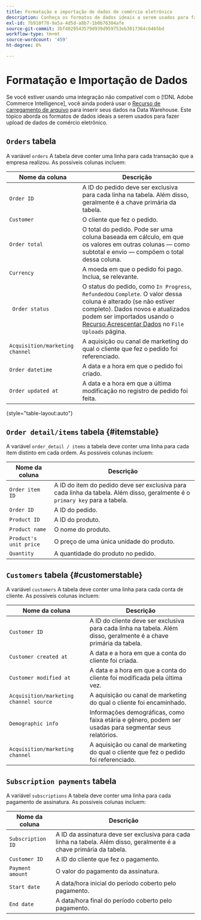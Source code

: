 ```yaml
---
title: Formatação e importação de dados de comércio eletrônico
description: Conheça os formatos de dados ideais a serem usados para fazer upload de dados de comércio eletrônico.
exl-id: 7b910f78-9a5a-4d5d-a8b7-1b0b76304afe
source-git-commit: 3bf4829543579d939d959753eb3017364c6465bd
workflow-type: tm+mt
source-wordcount: '459'
ht-degree: 0%

---
```


# Formatação e Importação de Dados

Se você estiver usando uma integração não compatível com o [!DNL Adobe Commerce Intelligence], você ainda poderá usar o [Recurso de carregamento de arquivo](using-file-uploader.md) para inserir seus dados na Data Warehouse. Este tópico aborda os formatos de dados ideais a serem usados para fazer upload de dados de comércio eletrônico.

## `Orders` tabela

A variável `orders` A tabela deve conter uma linha para cada transação que a empresa realizou. As possíveis colunas incluem:

| Nome da coluna | Descrição |
|----|----|
| `Order ID` | A ID do pedido deve ser exclusiva para cada linha na tabela. Além disso, geralmente é a chave primária da tabela. |
| `Customer` | O cliente que fez o pedido. |
| `Order total` | O total do pedido. Pode ser uma coluna baseada em cálculo, em que os valores em outras colunas — como subtotal e envio — compõem o total dessa coluna. |
| `Currency` | A moeda em que o pedido foi pago. Inclua, se relevante. |
| ` Order status` | O status do pedido, como `In Progress`, `Refunded`ou `Complete`. O valor dessa coluna é alterado (se não estiver completo). Dados novos e atualizados podem ser importados usando o [Recurso Acrescentar Dados](../../../data-analyst/importing-data/connecting-data/using-file-uploader.md) no `File Uploads` página. |
| `Acquisition/marketing channel` | A aquisição ou canal de marketing do qual o cliente que fez o pedido foi referenciado. |
| `Order datetime` | A data e a hora em que o pedido foi criado. |
| `Order updated at` | A data e a hora em que a última modificação no registro de pedido foi feita. |

{style="table-layout:auto"}

## `Order detail/items` tabela {#itemstable}

A variável `order_detail / items` a tabela deve conter uma linha para cada item distinto em cada ordem. As possíveis colunas incluem:

| Nome da coluna | Descrição |
|----|----|
| `Order item ID` | A ID do item do pedido deve ser exclusiva para cada linha da tabela. Além disso, geralmente é o `primary key` para a tabela. |
| `Order ID` | A ID do pedido. |
| `Product ID` | A ID do produto. |
| `Product name` | O nome do produto. |
| `Product's unit price` | O preço de uma única unidade do produto. |
| `Quantity` | A quantidade do produto no pedido. |

## `Customers` tabela {#customerstable}

A variável `customers` A tabela deve conter uma linha para cada conta de cliente. As possíveis colunas incluem:

| Nome da coluna | Descrição |
|----|----|
| `Customer ID` | A ID do cliente deve ser exclusiva para cada linha na tabela. Além disso, geralmente é a chave primária da tabela. |
| `Customer created at` | A data e a hora em que a conta do cliente foi criada. |
| `Customer modified at` | A data e a hora em que a conta do cliente foi modificada pela última vez. |
| `Acquisition/marketing channel source` | A aquisição ou canal de marketing do qual o cliente foi encaminhado. |
| `Demographic info` | Informações demográficas, como faixa etária e gênero, podem ser usadas para segmentar seus relatórios. |
| `Acquisition/marketing channel` | A aquisição ou canal de marketing do qual o cliente que fez o pedido foi referenciado. |

## `Subscription payments` tabela

A variável `subscriptions` A tabela deve conter uma linha para cada pagamento de assinatura. As possíveis colunas incluem:

| Nome da coluna | Descrição |
|----|----|
| `Subscription ID` | A ID da assinatura deve ser exclusiva para cada linha na tabela. Além disso, geralmente é a chave primária da tabela. |
| `Customer ID` | A ID do cliente que fez o pagamento. |
| `Payment amount` | O valor do pagamento da assinatura. |
| `Start date` | A data/hora inicial do período coberto pelo pagamento. |
| `End date` | A data/hora final do período coberto pelo pagamento. |
